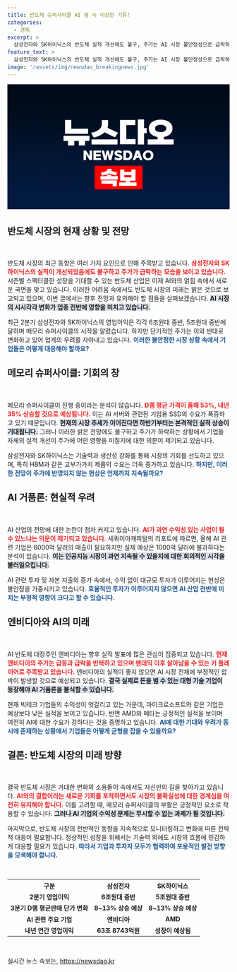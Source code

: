 ```yaml
---
title: 반도체 슈퍼사이클 AI 붐 속 이상한 기류!
categories:
  - 경제
excerpt: >
  삼성전자와 SK하이닉스의 반도체 실적 개선에도 불구, 주가는 AI 시장 불안정성으로 급락하고 있습니다. AI 거품론 우려 속, 빅테크 기업들의 성공 사례가 필요하다는 목소리가 높습니다. 자세한 분석을 확인하세요!
feature_text: >
  삼성전자와 SK하이닉스의 반도체 실적 개선에도 불구, 주가는 AI 시장 불안정성으로 급락하고 있습니다. AI 거품론 우려 속, 빅테크 기업들의 성공 사례가 필요하다는 목소리가 높습니다. 자세한 분석을 확인하세요!
image: '/assets/img/newsdao_breakingnews.jpg'
---
```


<p><img src="/assets/img/newsdao_breakingnews.jpg" alt="pcversion 속보" /></p>

<h2 data-ke-size="size26">반도체 시장의 현재 상황 및 전망</h2>

<p data-ke-size="size16">&nbsp;</p>

<p>반도체 시장의 최근 동향은 여러 가지 요인으로 인해 주목받고 있습니다. <b><span style="color: #ee2323;">삼성전자와 SK하이닉스의 실적이 개선되었음에도 불구하고 주가가 급락하는 모습을 보이고 있습니다.</span></b> 시즌별 스펙터클한 성장을 기대할 수 있는 반도체 산업은 이제 AI와의 얽힘 속에서 새로운 국면을 맞고 있습니다. 이러한 어려움 속에서도 반도체 시장의 미래는 밝은 것으로 보고되고 있으며, 이번 글에서는 향후 전망과 유의해야 할 점들을 살펴보겠습니다. <b><span style="background-color: #21538527;">AI 시장의 시시각각 변화가 업종 전반에 영향을 미치고 있습니다.</span></b></p>

<p>최근 2분기 삼성전자와 SK하이닉스의 영업이익은 각각 6조원대 중반, 5조원대 중반에 달하며 메모리 슈퍼사이클의 시작을 알렸습니다. 하지만 단기적인 주가는 이와 반대로 변화하고 있어 업계의 우려를 자아내고 있습니다. <b><span style="color: #1a5490;">이러한 불안정한 시장 상황 속에서 기업들은 어떻게 대응해야 할까요?</span></b> </p>

<h2 data-ke-size="size26">메모리 슈퍼사이클: 기회의 창</h2>

<p data-ke-size="size16">&nbsp;</p>

<p>메모리 슈퍼사이클이 진행 중이라는 분석이 많습니다. <b><span style="color: #ee2323;">D램 평균 가격이 올해 53%, 내년 35% 상승할 것으로 예상됩니다.</span></b> 이는 AI 서버와 관련된 기업용 SSD의 수요가 폭증하고 있기 때문입니다. <b><span style="background-color: #21538527;">현재의 시장 추세가 이어진다면 하반기부터는 본격적인 실적 상승이 기대됩니다.</span></b> 그러나 이러한 밝은 전망에도 불구하고 주가가 하락하는 상황에서 기업들 자체의 실적 개선이 주가에 어떤 영향을 미칠지에 대한 의문이 제기되고 있습니다. </p>

<p>삼성전자와 SK하이닉스는 기술력과 생산성 강화를 통해 시장의 기회를 선도하고 있으며, 특히 HBM과 같은 고부가가치 제품의 수요는 더욱 증가하고 있습니다. <b><span style="color: #1a5490;">하지만, 이러한 전망이 주가에 반영되지 않는 현상은 언제까지 지속될까요?</span></b></p>

<h2 data-ke-size="size26">AI 거품론: 현실적 우려</h2>

<p data-ke-size="size16">&nbsp;</p>

<p>AI 산업의 전망에 대한 논란이 점차 커지고 있습니다. <b><span style="color: #ee2323;">AI가 과연 수익성 있는 사업이 될 수 있느냐는 의문이 제기되고 있습니다.</span></b> 세쿼이아캐피털의 리포트에 따르면, 올해 AI 관련 기업은 6000억 달러의 매출이 필요하지만 실제 예상은 1000억 달러에 불과하다는 분석이 있습니다. <b><span style="background-color: #21538527;">이는 인공지능 시장이 과연 지속될 수 있을지에 대한 회의적인 시각을 불러일으킵니다.</span></b> </p>

<p>AI 관련 투자 및 자본 지출의 증가 속에서, 수익 없이 대규모 투자가 이루어지는 현상은 불안정을 가중시키고 있습니다. <b><span style="color: #1a5490;">효율적인 투자가 이루어지지 않으면 AI 산업 전반에 미치는 부정적 영향이 크다고 할 수 있습니다.</span></b> </p>

<h2 data-ke-size="size26">엔비디아와 AI의 미래</h2>

<p data-ke-size="size16">&nbsp;</p>

<p>AI 반도체 대장주인 엔비디아는 향후 실적 발표에 많은 관심이 집중되고 있습니다. <b><span style="color: #ee2323;">현재 엔비디아의 주가는 급등과 급락을 반복하고 있으며 팬데믹 이후 살아남을 수 있는 키 플레이어로 주목받고 있습니다.</span></b> 엔비디아의 실적이 좋지 않으면 AI 시장 전체에 부정적인 압박이 발생할 것으로 예상되고 있습니다. <b><span style="background-color: #21538527;">결국 실제로 돈을 벌 수 있는 대형 기술 기업이 등장해야 AI 거품론을 불식할 수 있습니다.</span></b></p>

<p>현재 빅테크 기업들의 수익성이 엇갈리고 있는 가운데, 마이크로소프트와 같은 기업은 예상보다 낮은 실적을 보이고 있습니다. 반면 AMD와 메타는 긍정적인 실적을 보이며 여전히 AI에 대한 수요가 강하다는 것을 증명하고 있습니다. <b><span style="color: #1a5490;">AI에 대한 기대와 우려가 동시에 존재하는 상황에서 기업들은 어떻게 균형을 잡을 수 있을까요?</span></b></p>

<h2 data-ke-size="size26">결론: 반도체 시장의 미래 방향</h2>

<p data-ke-size="size16">&nbsp;</p>

<p>결국 반도체 시장은 거대한 변화의 소용돌이 속에서도 자신만의 길을 찾아가고 있습니다. <b><span style="color: #ee2323;">AI와의 결합이라는 새로운 기회를 포착하면서도 시장의 불확실성에 대한 경계심을 여전히 유지해야 합니다.</span></b> 이를 고려할 때, 메모리 슈퍼사이클의 부활은 긍정적인 요소로 작용할 수 있습니다. <b><span style="background-color: #21538527;">그러나 AI 기업의 수익성 문제는 무시할 수 없는 과제가 될 것입니다.</span></b> </p>

<p>마지막으로, 반도체 시장의 전반적인 동향을 지속적으로 모니터링하고 변화에 따른 전략적 대응이 필요합니다. 정상적인 성장을 위해서는 기술력 외에도 시장의 흐름에 민감하게 대응할 필요가 있습니다. <b><span style="color: #1a5490;">따라서 기업과 투자자 모두가 협력하여 포용적인 발전 방향을 모색해야 합니다.</span></b> </p>

<p data-ke-size="size16">&nbsp;</p>

<table style="width: 100%; border-collapse: collapse;">
<tr>
    <th style="text-align: center;"><b>구분</b></th>
    <th style="text-align: center;"><b>삼성전자</b></th>
    <th style="text-align: center;"><b>SK하이닉스</b></th>
</tr>
<tr>
    <td style="text-align: center;"><b>2분기 영업이익</b></td>
    <td style="text-align: center; height: 17px;"><b>6조원대 중반</b></td>
    <td style="text-align: center; height: 17px;"><b>5조원대 중반</b></td>
</tr>
<tr>
    <td style="text-align: center;"><b>3분기 D램 평균판매 단가 변화</b></td>
    <td style="text-align: center; height: 17px;"><b>8~13% 상승 예상</b></td>
    <td style="text-align: center; height: 17px;"><b>8~13% 상승 예상</b></td>
</tr>
<tr>
    <td style="text-align: center;"><b>AI 관련 주요 기업</b></td>
    <td style="text-align: center; height: 17px;"><b>엔비디아</b></td>
    <td style="text-align: center; height: 17px;"><b>AMD</b></td>
</tr>
<tr>
    <td style="text-align: center;"><b>내년 연간 영업이익</b></td>
    <td style="text-align: center; height: 17px;"><b>63조 8743억원</b></td>
    <td style="text-align: center; height: 17px;"><b>성장이 예상됨</b></td>
</tr>
</table>

<p data-ke-size="size16">&nbsp;</p>
실시간 뉴스 속보는, <a href="https://newsdao.kr" rel="dofollow">https://newsdao.kr</a>



